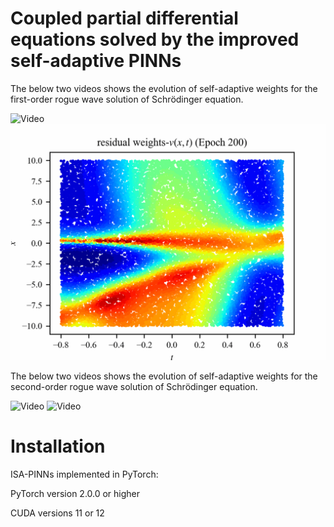 # Coupled partial differential equations solved by the improved self-adaptive PINNs

The below two videos shows the evolution of self-adaptive weights for the first-order rogue wave solution of Schrödinger equation.

![Video](https://github.com/hucmwf/coupsa/blob/main/sa-sch1st-animation.gif)
![Video](https://github.com/hucmwf/coupsa/blob/main/sa-sch1st-v-animation.gif)


The below two videos shows the evolution of self-adaptive weights for the second-order rogue wave solution of Schrödinger equation.

![Video](https://github.com/hucmwf/coupsa/blob/main/sa-sch2nd-animation.gif)
![Video](https://github.com/hucmwf/coupsa/blob/main/sa-sch2nd-v-animation.gif)


# Installation
ISA-PINNs implemented in PyTorch:

PyTorch version 2.0.0 or higher

CUDA versions 11 or 12

